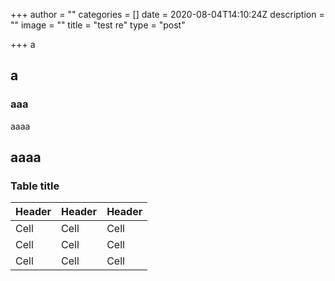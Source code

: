 +++
author = ""
categories = []
date = 2020-08-04T14:10:24Z
description = ""
image = ""
title = "test re"
type = "post"

+++
a

## a

### aaa

aaaa

## aaaa

### Table title

| Header | Header | Header |
| --- | --- | --- |
| Cell | Cell | Cell |
| Cell | Cell | Cell |
| Cell | Cell | Cell |
